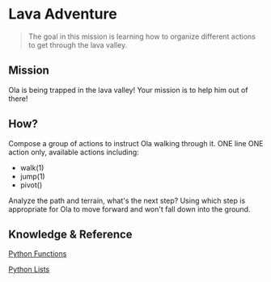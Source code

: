 # Lava Adventure

> The goal in this mission is learning how to organize different actions to get through the lava valley.

## Mission

Ola is being trapped in the lava valley! Your mission is to help him out of there!

## How?

Compose a group of actions to instruct Ola walking through it. ONE line ONE action only, available actions including:

- walk(1)
- jump(1)
- pivot()

Analyze the path and terrain, what's the next step? Using which step is appropriate for Ola to move forward and won't fall down into the ground.

## Knowledge & Reference


[Python Functions](https://www.w3schools.com/python/python_functions.asp)

[Python Lists](https://www.w3schools.com/python/python_lists.asp)

